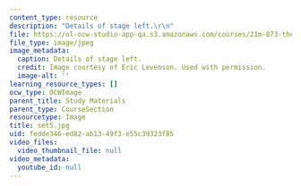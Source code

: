 ```yaml
---
content_type: resource
description: "Details of stage left.\r\n"
file: https://ol-ocw-studio-app-qa.s3.amazonaws.com/courses/21m-873-theater-arts-topics-suburbia-january-iap-2008/fedde346ed82ab1349f3e55c39323f85_set5.jpg
file_type: image/jpeg
image_metadata:
  caption: Details of stage left.
  credit: Image courtesy of Eric Levenson. Used with permission.
  image-alt: ''
learning_resource_types: []
ocw_type: OCWImage
parent_title: Study Materials
parent_type: CourseSection
resourcetype: Image
title: set5.jpg
uid: fedde346-ed82-ab13-49f3-e55c39323f85
video_files:
  video_thumbnail_file: null
video_metadata:
  youtube_id: null
---
```

